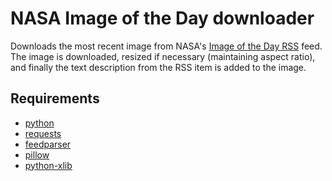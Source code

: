 # NASA Image of the Day downloader

Downloads the most recent image from NASA's [Image of the Day RSS](https://www.nasa.gov/rss/dyn/lg_image_of_the_day.rss)
feed. The image is downloaded, resized if necessary (maintaining aspect ratio), and finally the text description from
the RSS item is added to the image.

## Requirements

- [python](https://www.python.org/)
- [requests](https://pypi.org/project/requests/)
- [feedparser](https://pypi.org/project/feedparser/)
- [pillow](https://pypi.org/project/Pillow/)
- [python-xlib](https://pypi.org/project/xlib/)
